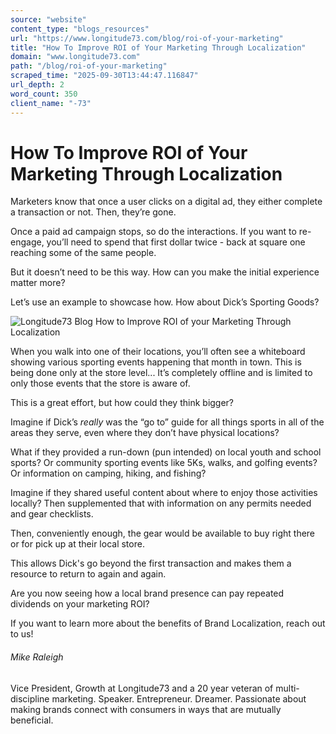 ```yaml
---
source: "website"
content_type: "blogs_resources"
url: "https://www.longitude73.com/blog/roi-of-your-marketing"
title: "How To Improve ROI of Your Marketing Through Localization"
domain: "www.longitude73.com"
path: "/blog/roi-of-your-marketing"
scraped_time: "2025-09-30T13:44:47.116847"
url_depth: 2
word_count: 350
client_name: "-73"
---
```


# How To Improve ROI of Your Marketing Through Localization

Marketers know that once a user clicks on a digital ad, they either complete a transaction or not. Then, they’re gone.

Once a paid ad campaign stops, so do the interactions. If you want to re-engage, you’ll need to spend that first dollar twice - back at square one reaching some of the same people.

But it doesn’t need to be this way. How can you make the initial experience matter more?

Let’s use an example to showcase how. How about Dick’s Sporting Goods?

![Longitude73 Blog How to Improve ROI of your Marketing Through Localization](https://www.longitude73.com/hs-fs/hubfs/shutterstock_768464587.jpg?width=463&name=shutterstock_768464587.jpg)

When you walk into one of their locations, you’ll often see a whiteboard showing various sporting events happening that month in town. This is being done only at the store level... It’s completely offline and is limited to only those events that the store is aware of.

This is a great effort, but how could they think bigger?

Imagine if Dick’s _really_ was the “go to” guide for all things sports in all of the areas they serve, even where they don’t have physical locations?

What if they provided a run-down (pun intended) on local youth and school sports? Or community sporting events like 5Ks, walks, and golfing events? Or information on camping, hiking, and fishing?

Imagine if they shared useful content about where to enjoy those activities locally? Then supplemented that with information on any permits needed and gear checklists.

Then, conveniently enough, the gear would be available to buy right there or for pick up at their local store.

This allows Dick's go beyond the first transaction and makes them a resource to return to again and again.

Are you now seeing how a local brand presence can pay repeated dividends on your marketing ROI?

If you want to learn more about the benefits of Brand Localization, reach out to us!

###### Mike Raleigh

Vice President, Growth at Longitude73 and a 20 year veteran of multi-discipline marketing. Speaker. Entrepreneur. Dreamer. Passionate about making brands connect with consumers in ways that are mutually beneficial.